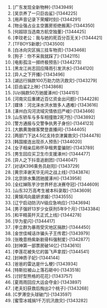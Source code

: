 
1. [广东发现全新物种]-[1343949]
1. [吴京养了一只巨齿鲨]-[1344225]
1. [用声音记录下荣耀时刻]-[1344291]
1. [物业强占业主空置房拒绝搬离]-[1344350]
1. [何超琼当选南方航空独董]-[1344425]
1. [李玟老公：我与她的死百分百无关]-[1344421]
1. [TFBOYS新歌]-[1343500]
1. [白冰向灾区捐三挂车物资]-[1343468]
1. [狗子：你不采我就踩了]-[1342115]
1. [电影孤注一掷终极预告]-[1344273]
1. [黑龙江尚志回应降雨引发洪水]-[1344120]
1. [异人之下开播]-[1343496]
1. [湖远行捐款100万助力防汛救灾]-[1343279]
1. [巨齿鲨2上映]-[1343868]
1. [Uzi捐款50万驰援涿州]-[1344151]
1. [河南灾后重建近百亿资金出问题]-[1344228]
1. [媒体：河北涞水洪水致多人遇难]-[1343616]
1. [涿州白沟河流域灾情依旧严峻]-[1343466]
1. [山东轿车与多车相撞致2死7伤]-[1343892]
1. [警方通报与交警争执男子身份]-[1344123]
1. [大鹏黄渤做客樊登直播间]-[1344405]
1. [两部门下达4.5亿支持京津冀救灾]-[1344478]
1. [韩国接连出现杀人预告]-[1344020]
1. [女子相亲后称怀孕租男童骗财]-[1343789]
1. [男生回应买卫生巾支援涿州]-[1344477]
1. [异人之下抖音追剧团]-[1344047]
1. [对话K396乘务员赵阳]-[1343729]
1. [黄宗泽谢天华无间之战上线]-[1343874]
1. [北京排水集团驰援涿州]-[1343958]
1. [全红婵陈芋汐世界杯总决赛夺冠]-[1344609]
1. [山东32万高考生被本科录取]-[1343609]
1. [黄锦鸿向晨妍求婚]-[1343555]
1. [辽宁启动防汛Ⅳ级应急响应]-[1343694]
1. [男子强奸13岁少女获刑5年9个月]-[1343384]
1. [和平精英歼灭正式上线]-[1344278]
1. [华为星闪]-[1344417]
1. [李立群为暴雨受灾地区捐款]-[1344450]
1. [金世佳喊话诈骗头子王传君]-[1343979]
1. [张晚意杨紫新剧骨科强制爱]-[1342877]
1. [封神第一部票房破14亿]-[1343610]
1. [李莲花被失忆的笛飞声拿捏]-[1344541]
1. [封神质子妃]-[1344144]
1. [爸爸的雷达是什么梗]-[1343934]
1. [特斯拉被山上落石砸中]-[1343518]
1. [讨好型熊格的花花]-[1343757]
1. [夏雨雨回应大运会夺金]-[1343897]
1. [老夫妇获救后掏出2个桃子]-[1343268]
1. [C罗滞空头球破门]-[1343597]
1. [蜜雪冰城捐1千万抗汛救灾]-[1343282]